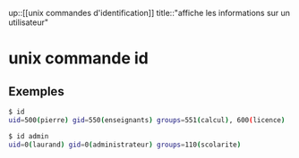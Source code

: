 up::[[unix commandes d'identification]]
title::"affiche les informations sur un utilisateur"
# unix commande id

## Exemples

```bash
$ id
uid=500(pierre) gid=550(enseignants) groups=551(calcul), 600(licence)
```

```bash
$ id admin
uid=0(laurand) gid=0(administrateur) groups=110(scolarite)
```

